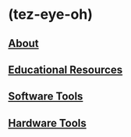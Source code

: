 # (tez-eye-oh) 

## [About](pages/about.md)

## [Educational Resources](pages/educatonal.md)

## [Software Tools](pages/software.md)

## [Hardware Tools](pages/hardware.md)
